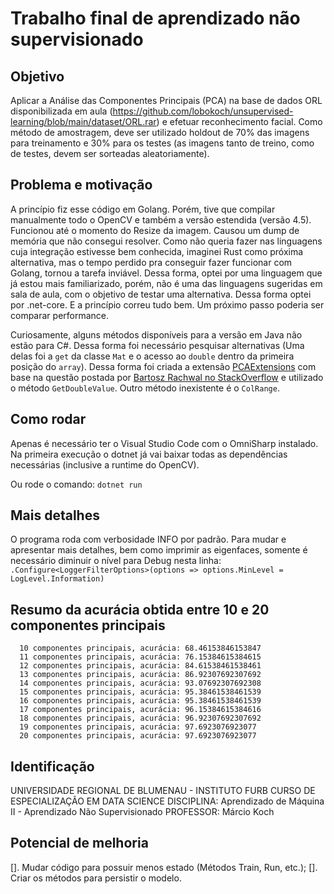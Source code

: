 # Trabalho final de aprendizado não supervisionado

## Objetivo

Aplicar a Análise das Componentes Principais (PCA) na base de dados ORL disponibilizada em aula (​https://github.com/lobokoch/unsupervised-learning/blob/main/dataset/ORL.rar​) e efetuar reconhecimento facial. Como método de amostragem, deve ser utilizado holdout de 70% das imagens para treinamento e 30% para os testes (as imagens tanto de treino, como de testes, devem ser sorteadas aleatoriamente).

## Problema e motivação

A princípio fiz esse código em Golang. Porém,  tive que compilar manualmente todo o OpenCV e também a versão estendida (versão 4.5). Funcionou até o momento do Resize da imagem. Causou um dump de memória que não consegui resolver. Como não queria fazer nas linguagens cuja integração estivesse bem conhecida, imaginei Rust como próxima alternativa, mas o tempo perdido pra conseguir fazer funcionar com Golang, tornou a tarefa inviável. Dessa forma, optei por uma linguagem que já estou mais familiarizado, porém, não é uma das linguagens sugeridas em sala de aula, com o objetivo de testar uma alternativa. Dessa forma optei por .net-core. E a princípio correu tudo bem. Um próximo passo poderia ser comparar performance.

Curiosamente, alguns métodos disponíveis para a versão em Java não estão para C#. Dessa forma foi necessário pesquisar alternativas (Uma delas foi a `get` da classe `Mat` e o acesso ao `double` dentro da primeira posição do `array`). Dessa forma foi criada a extensão [PCAExtensions](pca/PCAExtensions.cs) com base na questão postada por [Bartosz Rachwal no StackOverflow](https://stackoverflow.com/questions/32255440/how-can-i-get-and-set-pixel-values-of-an-emgucv-mat-image) e utilizado o método `GetDoubleValue`. Outro método inexistente é o `ColRange`.


## Como rodar

Apenas é necessário ter o Visual Studio Code com o OmniSharp instalado. Na primeira execução o dotnet já vai baixar todas as dependências necessárias (inclusive a runtime do OpenCV).

Ou rode o comando:
`dotnet run`

## Mais detalhes

O programa roda com verbosidade INFO por padrão. Para mudar e apresentar mais detalhes, bem como imprimir as eigenfaces, somente é necessário diminuir o nível para Debug nesta linha:
`.Configure<LoggerFilterOptions>(options => options.MinLevel = LogLevel.Information)`

## Resumo da acurácia obtida entre 10 e 20 componentes principais
      10 componentes principais, acurácia: 68.46153846153847
      11 componentes principais, acurácia: 76.15384615384615
      12 componentes principais, acurácia: 84.61538461538461
      13 componentes principais, acurácia: 86.92307692307692
      14 componentes principais, acurácia: 93.07692307692308
      15 componentes principais, acurácia: 95.38461538461539
      16 componentes principais, acurácia: 95.38461538461539
      17 componentes principais, acurácia: 96.15384615384616
      18 componentes principais, acurácia: 96.92307692307692
      19 componentes principais, acurácia: 97.6923076923077
      20 componentes principais, acurácia: 97.6923076923077

## Identificação

UNIVERSIDADE REGIONAL DE BLUMENAU - INSTITUTO FURB
CURSO DE ESPECIALIZAÇÃO EM DATA SCIENCE
DISCIPLINA: ​Aprendizado de Máquina II - Aprendizado Não Supervisionado
PROFESSOR: ​Márcio Koch

## Potencial de melhoria

[]. Mudar código para possuir menos estado (Métodos Train, Run, etc.);
[]. Criar os métodos para persistir o modelo.